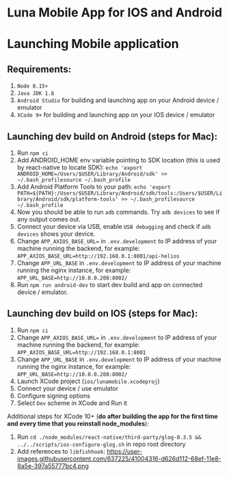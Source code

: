 # Luna Mobile App for IOS and Android

# Launching Mobile application

## Requirements:  
1. `Node 8.15+`
2. `Java JDK 1.8`
3. `Android Studio` for building and launching app on your Android device / emulator
4. `XCode 9+` for building and launching app on your IOS device / emulator

## Launching dev build on Android (steps for Mac):  
1. Run `npm ci`
2. Add ANDROID_HOME env variable pointing to SDK location (this is used by react-native to locate SDK): `echo 'export ANDROID_HOME=/Users/$USER/Library/Android/sdk' >> ~/.bash_profilesource ~/.bash_profile`
3. Add Android Platform Tools to your path: `echo 'export PATH=${PATH}:/Users/$USER/Library/Android/sdk/tools:/Users/$USER/Library/Android/sdk/platform-tools' >> ~/.bash_profilesource ~/.bash_profile`
4. Now you should be able to run `adb` commands. Try `adb devices` to see if any output comes out.
5. Connect your device via USB, enable `USB debugging` and check if `adb devices` shows your device.
6. Change `APP_AXIOS_BASE_URL=` in `.env.development` to IP address of your machine running the backend, for example: `APP_AXIOS_BASE_URL=http://192.168.0.1:8001/api-helios`
7. Change `APP_URL_BASE` in `.env.development` to IP address of your machine running the nginx instance, for example: `APP_URL_BASE=http://10.0.0.208:8002/`
8. Run `npm run android-dev` to start dev build and app on connected device / emulator.

## Launching dev build on IOS (steps for Mac):  
1. Run `npm ci`
2. Change `APP_AXIOS_BASE_URL=` in `.env.development` to IP address of your machine running the backend, for example: `APP_AXIOS_BASE_URL=http://192.168.0.1:8001`
3. Change `APP_URL_BASE` in `.env.development` to IP address of your machine running the nginx instance, for example: `APP_URL_BASE=http://10.0.0.208:8002/`
4. Launch XCode project (`ios/lunamobile.xcodeproj`)
5. Connect your device / use emulator
6. Configure signing options
7. Select `Dev` scheme in XCode and Run it

Additional steps for XCode 10+ (**do after building the app for the first time and every time that you reinstall node_modules**):  
1. Run `cd ./node_modules/react-native/third-party/glog-0.3.5 && ../../scripts/ios-configure-glog.sh` in repo root directory
2. Add references to `libfishhook`: https://user-images.githubusercontent.com/637225/41004316-d626d112-68ef-11e8-8a5e-397a55777bc4.png
